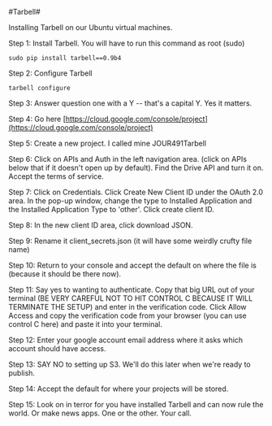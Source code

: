 #Tarbell#

Installing Tarbell on our Ubuntu virtual machines.

Step 1: Install Tarbell. You will have to run this command as root (sudo)

    sudo pip install tarbell==0.9b4
    
Step 2: Configure Tarbell

    tarbell configure
    
Step 3: Answer question one with a Y -- that's a capital Y. Yes it matters.

Step 4: Go here [https://cloud.google.com/console/project](https://cloud.google.com/console/project)

Step 5: Create a new project. I called mine JOUR491Tarbell

Step 6: Click on APIs and Auth in the left navigation area. (click on APIs below that if it doesn't open up by default). Find the Drive API and turn it on. Accept the terms of service.

Step 7: Click on Credentials. Click Create New Client ID under the OAuth 2.0 area. In the pop-up window, change the type to Installed Application and the Installed Application Type to 'other'. Click create client ID.

Step 8: In the new client ID area, click download JSON. 

Step 9: Rename it client_secrets.json (it will have some weirdly crufty file name)

Step 10: Return to your console and accept the default on where the file is (because it should be there now).

Step 11: Say yes to wanting to authenticate. Copy that big URL out of your terminal (BE VERY CAREFUL NOT TO HIT CONTROL C BECAUSE IT WILL TERMINATE THE SETUP) and enter in the verification code. Click Allow Access and copy the verification code from your browser (you can use control C here) and paste it into your terminal.

Step 12: Enter your google account email address where it asks which account should have access. 

Step 13: SAY NO to setting up S3. We'll do this later when we're ready to publish.

Step 14: Accept the default for where your projects will be stored. 

Step 15: Look on in terror for you have installed Tarbell and can now rule the world. Or make news apps. One or the other. Your call.





